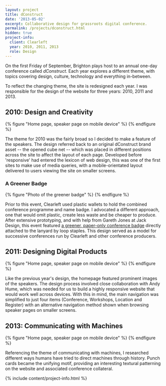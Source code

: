 ```yaml
---
layout: project
title: dConstruct
date: '2013-05-02'
excerpt: Collaborative design for grassroots digital conference.
permalink: /projects/dconstruct.html
hidden: true
project-info:
  client: Clearleft
  year: 2010, 2011, 2013
  role: Design
---
```

On the first Friday of September, Brighton plays host to an annual one-day conference called _dConstruct_. Each year explores a different theme, with topics covering design, culture, technology and everything in-between.

To reflect the changing theme, the site is redesigned each year. I was responsible for the design of the website for three years: 2010, 2011 and 2013.

## 2010: Design and Creativity
{% figure "Home page, speaker page on mobile device" %}
{% endfigure %}

The theme for 2010 was the fairly broad so I decided to make a feature of the speakers. The design referred back to an original dConstruct brand asset -- the opened cube net -- which was placed in different positions across the site to affect the layout of each page. Developed before 'responsive' had entered the lexicon of web design, this was one of the first sites to make use of media queries, with a mobile-orientated layout delivered to users viewing the site on smaller screens.

### A Greener Badge
{% figure "Photo of the greener badge" %}
{% endfigure %}

Prior to this event, Clearleft used plastic wallets to hold the combined conference programme and name badge. I advocated a different approach, one that would omit plastic, create less waste and be cheaper to produce. After extensive prototyping, and with help from Gareth Jones at Jack Design, this event featured [a greener, paper-only conference badge][2] directly attached to the lanyard by loop staples. This design served as a model for successive conferences run by Clearleft and other conference producers.

## 2011: Designing Digital Products
{% figure "Home page, speaker page on mobile device" %}
{% endfigure %}

Like the previous year's design, the homepage featured prominent images of the speakers. The design process involved close collaboration with Andy Hume, which was needed for us to build a highly responsive website that would work well across devices. With this in mind, the main navigation was simplified to just four items (Conference, Workshops, Location and Register) with an alternative navigation method shown when browsing speaker pages on smaller screens.

## 2013: Communicating with Machines
{% figure "Home page, speaker page on mobile device" %}
{% endfigure %}

Referencing the theme of communicating with machines, I researched different ways humans have tried to direct machines through history. Punch cards became the unifying motif, providing an interesting textural patterning on the website and associated conference collateral.

{% include content/project-info.html %}

[1]: http://2010.dconstruct.org/
[2]: /2010/08/dconstruct_conference_badge
[3]: http://2011.dconstruct.org/
[4]: http://2013.dconstruct.org/
